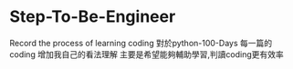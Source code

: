 # Step-To-Be-Engineer
Record the process of learning coding
對於python-100-Days 每一篇的coding 增加我自己的看法理解
主要是希望能夠輔助學習,判讀coding更有效率
